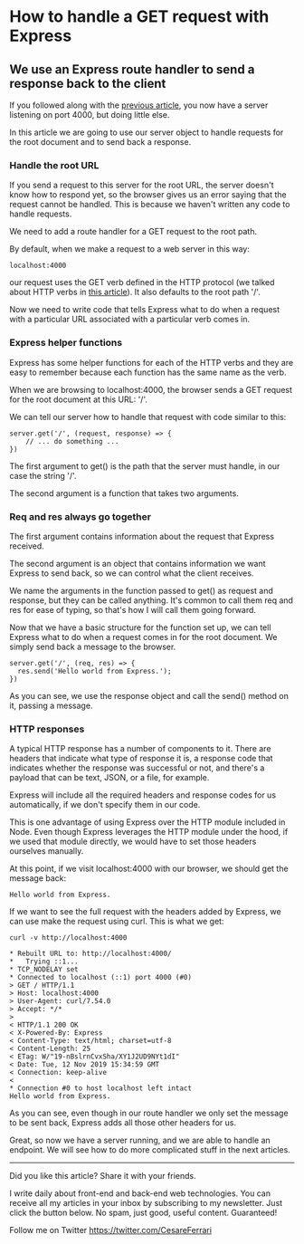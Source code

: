 # How to handle a GET request with Express
## We use an Express route handler to send a response back to the client

If you followed along with the [previous article](https://cesare.substack.com/p/back-end-api-development-with-nodejs), you now have a server listening on port 4000, but doing little else.

In this article we are going to use our server object to handle requests for the root document and to send back a response.

### Handle the root URL

If you send a request to this server for the root URL, the server doesn't know how to respond yet, so the browser gives us an error saying that the request cannot be handled. This is because we haven't written any code to handle requests.

We need to add a route handler for a GET request to the root path.

By default, when we make a request to a web server in this way:

```
localhost:4000
```

our request uses the GET verb defined in the HTTP protocol (we talked about HTTP verbs in [this article](https://cesare.substack.com/p/back-end-api-development-introduction)). It also defaults to the root path '/'.

Now we need to write code that tells Express what to do when a request with a particular URL associated with a particular verb comes in.

### Express helper functions

Express has some helper functions for each of the HTTP verbs and they are easy to remember because each function has the same name as the verb.

When we are browsing to localhost:4000, the browser sends a GET request for the root document at this URL: '/'.

We can tell our server how to handle that request with code similar to this:

```
server.get('/', (request, response) => {
    // ... do something ...
})
```

The first argument to get() is the path that the server must handle, in our case the string '/'.

The second argument is a function that takes two arguments.

### Req and res always go together

The first argument contains information about the request that Express received. 

The second argument is an object that contains information we want Express to send back, so we can control what the client receives.

We name the arguments in the function passed to get() as request and response, but they can be called anything.
It's common to call them req and res for ease of typing, so that's how I will call them going forward. 

Now that we have a basic structure for the function set up, we can tell Express what to do when a request comes in for the root document. We simply send back a message to the browser.

```
server.get('/', (req, res) => {
  res.send('Hello world from Express.');
})
```

As you can see, we use the response object and call the send() method on it, passing a message.

### HTTP responses

A typical HTTP response has a number of components to it. There are headers that indicate what type of response it is, a response code that indicates whether the response was successful or not, and there's a payload that can be text, JSON, or a file, for example.

Express will include all the required headers and response codes for us automatically, if we don't specify them in our code.

This is one advantage of using Express over the HTTP module included in Node.
Even though Express leverages the HTTP module under the hood, if we used that module directly, we would have to set those headers ourselves manually.

At this point, if we visit localhost:4000 with our browser, we should get the message back:

```
Hello world from Express.
```

If we want to see the full request with the headers added by Express, we can use make the request using curl. This is what we get:

```
curl -v http://localhost:4000

* Rebuilt URL to: http://localhost:4000/
*   Trying ::1...
* TCP_NODELAY set
* Connected to localhost (::1) port 4000 (#0)
> GET / HTTP/1.1
> Host: localhost:4000
> User-Agent: curl/7.54.0
> Accept: */*
>
< HTTP/1.1 200 OK
< X-Powered-By: Express
< Content-Type: text/html; charset=utf-8
< Content-Length: 25
< ETag: W/"19-nBslrnCvxSha/XY1J2UD9NYt1dI"
< Date: Tue, 12 Nov 2019 15:34:59 GMT
< Connection: keep-alive
<
* Connection #0 to host localhost left intact
Hello world from Express.
```

As you can see, even though in our route handler we only set the message to be sent back, Express adds all those other headers for us.

Great, so now we have a server running, and we are able to handle an endpoint. We will see how to do more complicated stuff in the next articles.



---

Did you like this article?  Share it with your friends. 

I write daily about front-end and back-end web technologies. 
You can receive all my articles in your inbox by subscribing to my newsletter. Just click the button below. No spam, just good, useful content. Guaranteed!

Follow me on Twitter
https://twitter.com/CesareFerrari

